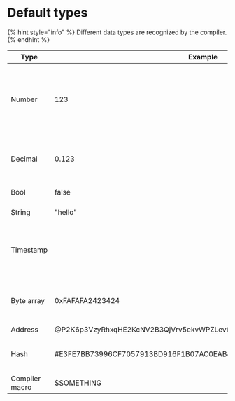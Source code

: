 # Default types

{% hint style="info" %}
Different data types are recognized by the compiler.
{% endhint %}

| Type           | Example                                                           |                                                                                |
| -------------- | ----------------------------------------------------------------- | ------------------------------------------------------------------------------ |
| Number         | 123                                                               | Integer values only. Negative values supported. Number must fit into 256 bits. |
| Decimal        | 0.123                                                             | Where X is the number of maximum decimal places.                               |
| Bool           | false                                                             | Either true or false                                                           |
| String         | "hello"                                                           | Single line only.                                                              |
| Timestamp      |                                                                   | No literal support for this type, use either Time.now or Time.unix             |
| Byte array     | 0xFAFAFA2423424                                                   | In hexadecimal format, starting with 0x                                        |
| Address        | @P2K6p3VzyRhxqHE2KcNV2B3QjVrv5ekvWPZLevteDoBQTzA or @null         |                                                                                |
| Hash           | #E3FE7BB73996CF7057913BD916F1B07AC0EAB4916DF3BCBDC221829F5CBEA9AF | Must be hexadecimal number with 256 bits                                       |
| Compiler macro | $SOMETHING                                                        |                                                                                |

